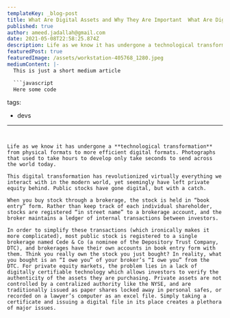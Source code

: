 ```yaml
---
templateKey: _blog-post
title: What Are Digital Assets and Why They Are Important  What Are Digital Assets and Why They Are Important !
published: true
author: ameed.jadallah@gmail.com
date: 2021-05-08T22:58:25.874Z
description: Life as we know it has undergone a technological transformation from physical formats to more efficient digital formats. Photographs that used to take hours to develop only take seconds to send across the world today.
featuredPost: true
featuredImage: /assets/workstation-405768_1280.jpeg
mediumContent: |-
  This is just a short medium article

  ```javascript
  Here some code
  ```
tags:
  - devs
---
```


Life as we know it has undergone a **technological transformation** from physical formats to more efficient digital formats. Photographs that used to take hours to develop only take seconds to send across the world today.

This digital transformation has revolutionized virtually everything we interact with in the modern world, yet seemingly have left private equity behind. Public stocks have gone digital, but with a catch.

When you buy stock through a brokerage, the stock is held in “book entry” form. Rather than keep track of each individual shareholder, stocks are registered “in street name” to a brokerage account, and the broker maintains a ledger of internal transactions between investors.

In order to simplify these transactions (which ironically makes it more complicated), most public stock is registered to a single brokerage named Cede & Co (a nominee of the Depository Trust Company, DTC), and brokerages have their own accounts in book entry form with them. Think you really own the stock you just bought? In reality, what you bought is an “I owe you” of your broker’s “I owe you” from the DTC. For private equity markets, the problem lies in a lack of digitally certifiable technology which allows investors to verify the authenticity of the assets they are purchasing. Private assets are not controlled by a centralized authority like the NYSE, and are traditionally issued as paper shares locked away in personal safes, or recorded on a lawyer’s computer as an excel file. Simply taking a certificate and issuing a digital file in its place creates a plethora of major issues.
